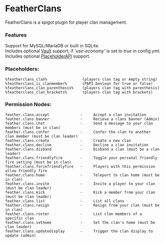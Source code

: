 # FeatherClans

FeatherClans is a spigot plugin for player clan management.  

### Features

Support for MySQL/MariaDB or built in SQLite.  
Includes optional [Vault](https://github.com/milkbowl/Vault) support, if *'use-economy'* is set to *true* in config.yml.  
Includes optional [PlaceholderAPI](https://github.com/PlaceholderAPI/PlaceholderAPI) support.  

### Placeholders:  
    %featherclans_clan%                (players clan tag or empty string)
    %featherclans_is_clanmember%       (PAPI boolean for true or false)
    %featherclans_clan_parenthesis%    (players clan tag with parenthesis)
    %featherclans_clan_brackets%       (players clan tag with brackets)
### Permission Nodes:  
    feather.clans.accept              -     Accept a clan invitation
    feather.clans.banner              -     Recieve a clans banner (Admin)
    feather.clans.chat                -     Send a message to your clan members (must be in clan)
    feather.clans.confer              -     Confer the clan to another clan member (must be clan leader)
    feather.clans.create              -     Create a new clan
    feather.clans.decline             -     Decline a clan invitation
    feather.clans.disband             -     Disband a clan (must be a clan leader)
    feather.clans.friendlyfire        -     Toggle your personal friendly fire setting (must be in clan)
    feather.clans.forcefriendlyfire   -     Players with this permission allow friendly fire
    feather.clans.home                -     Teleport to clan home (must be in clan)
    feather.clans.invite              -     Invite a player to your clan (must be clan leader)
    feather.clans.kick                -     Kick a member from your clan (must be clan leader)
    feather.clans.list                -     List all clans
    feather.clans.resign              -     Resign from your clan (must be in clan)
    feather.clans.roster              -     List clan members of a specific clan
    feather.clans.sethome             -     Set the clan's home (must be clan leader)
    feather.clans.updatedisplay       -     Trigger the clan display to update (admin)